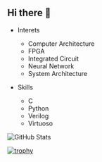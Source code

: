## Hi there 👋

- Interets
  - Computer Architecture
  - FPGA
  - Integrated Circuit
  - Neural Network 
  - System Architecture

- Skills
  - C
  - Python
  - Verilog
  - Virtuoso

![GitHub Stats](https://github-readme-stats.vercel.app/api?username=nk12U&show_icons=true)

[![trophy](https://github-profile-trophy.vercel.app/?username=nk12U)](https://github.com/ryo-ma/github-profile-trophy)
